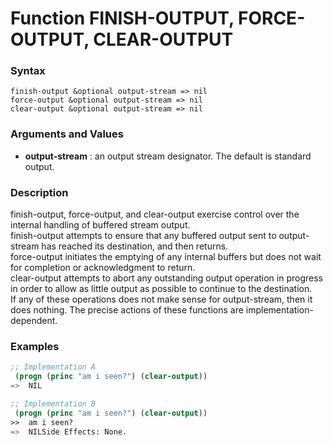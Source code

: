 <!-- Generated on 05/10/2020 by https://github.com/anto2oo/clhs-evolved -->

# Function FINISH-OUTPUT, FORCE-OUTPUT, CLEAR-OUTPUT

### Syntax
`finish-output &optional output-stream => nil`  
`force-output &optional output-stream => nil`  
`clear-output &optional output-stream => nil`  


### Arguments and Values
- **output-stream** : an output stream designator. The default is standard output.   


### Description
finish-output, force-output, and clear-output exercise control over the internal handling of buffered stream output.  
finish-output attempts to ensure that any buffered output sent to output-stream has reached its destination, and then returns.  
force-output initiates the emptying of any internal buffers but does not wait for completion or acknowledgment to return.  
clear-output attempts to abort any outstanding output operation in progress in order to allow as little output as possible to continue to the destination.  
If any of these operations does not make sense for output-stream, then it does nothing. The precise actions of these functions are implementation-dependent.



### Examples
```lisp 
;; Implementation A
 (progn (princ "am i seen?") (clear-output))
=>  NIL

;; Implementation B
 (progn (princ "am i seen?") (clear-output))
>>  am i seen?
=>  NILSide Effects: None.
```
